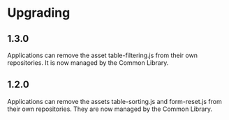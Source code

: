# Upgrading

## 1.3.0

Applications can remove the asset table-filtering.js from their own repositories. It is now managed by the Common Library.

## 1.2.0

Applications can remove the assets table-sorting.js and form-reset.js from their own repositories. They are now managed by the Common Library.
